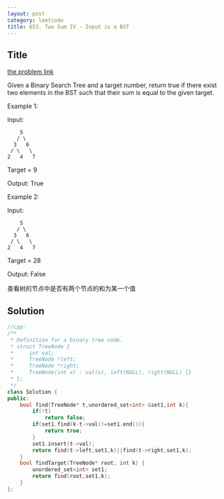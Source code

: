```yaml
---
layout: post
category: leetcode
title: 653. Two Sum IV - Input is a BST
---
```

## Title
[the problem link](https://leetcode.com/problems/two-sum-iv-input-is-a-bst/description/)

Given a Binary Search Tree and a target number, return true if there exist two elements in the BST such that their sum is equal to the given target.

Example 1:

Input: 

	    5
	   / \
	  3   6
	 / \   \
	2   4   7

Target = 9

Output: True

Example 2:

Input: 

	    5
	   / \
	  3   6
	 / \   \
	2   4   7

Target = 28

Output: False

查看树的节点中是否有两个节点的和为某一个值

## Solution
```c++
//cpp:
/**
 * Definition for a binary tree node.
 * struct TreeNode {
 *     int val;
 *     TreeNode *left;
 *     TreeNode *right;
 *     TreeNode(int x) : val(x), left(NULL), right(NULL) {}
 * };
 */
class Solution {
public:
    bool find(TreeNode* t,unordered_set<int> &set1,int k){
        if(!t)
            return false;
        if(set1.find(k-t->val)!=set1.end()){
            return true;
        }
        set1.insert(t->val);
        return find(t->left,set1,k)||find(t->right,set1,k);
    }
    bool findTarget(TreeNode* root, int k) {
        unordered_set<int> set1;
        return find(root,set1,k);
    }
};
```
